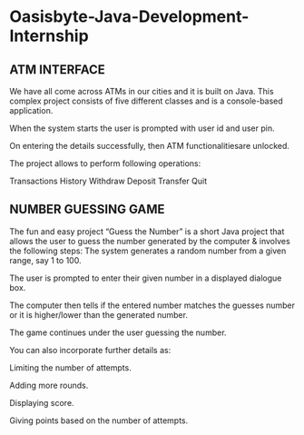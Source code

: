 # Oasisbyte-Java-Development-Internship
## ATM INTERFACE
We have all come across ATMs in our cities and it is built on Java. 
This complex project consists of five different classes and is a console-based application.

When the system starts the user is prompted with user id and user pin. 

On entering the details successfully, then ATM functionalitiesare unlocked.

The project allows to perform following operations:

Transactions History
Withdraw
Deposit
Transfer
Quit

## NUMBER GUESSING GAME
The fun and easy project “Guess the Number” is a short Java project that allows the user to guess the number generated by the computer & involves the following steps:
The system generates a random number from a given range, say 1 to 100.

The user is prompted to enter their given number in a displayed dialogue box.

The computer then tells if the entered number matches the guesses number or it is higher/lower than the generated number.

The game continues under the user guessing the number.

You can also incorporate further details as:

Limiting the number of attempts.

Adding more rounds.

Displaying score.

Giving points based on the number of attempts.

